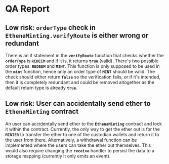 # QA Report

## Low risk: **`orderType`** check in **`EthenaMinting.verifyRoute`** is either wrong or redundant
There is an if statement in the **`verifyRoute`** function that checks whether the **`orderType`** is **`REDEEM`** and if it is, it returns **`true`** (valid). There's two possible order types: **`REDEEM`** and **`MINT`**. This function is only supposed to be used in the **`mint`** function, hence only an order type of **`MINT`** should be valid. The check should either return **`false`** so the verification fails, or if it's intended, then it is completely redundant and could be removed altogether as the default return type is already **`true`**.

## Low risk: User can accidentally send ether to **`EthenaMinting`** contract
An user can accidentally send ether to the **`EthenaMinting`** contract and lock it within the contract. Currently, the only way to get the ether out is for the **`MINTER`** to transfer the ether to one of the custodian wallets and return it to the user from there. Alternatively, a withdrawal function can be implemented where the users can take the ether out themselves. This would also require changing the **`receive`** handler to persist the data to a storage mapping (currently it only emits an event).

